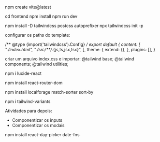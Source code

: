 npm create vite@latest

cd frontend
npm install
npm run dev

npm install -D tailwindcss postcss autoprefixer
npx tailwindcss init -p

configurar os paths do template:

/** @type {import('tailwindcss').Config} */
export default {
  content: [
    "./index.html",
    "./src/**/*.{js,ts,jsx,tsx}",
  ],
  theme: {
    extend: {},
  },
  plugins: [],
}

criar um arquivo index.css e importar:
@tailwind base;
@tailwind components;
@tailwind utilities;

npm i lucide-react

npm install react-router-dom

npm install localforage match-sorter sort-by

npm i tailwind-variants

Atividades para depois:
* Componentizar os inputs
* Componentizar os modais

npm install react-day-picker date-fns